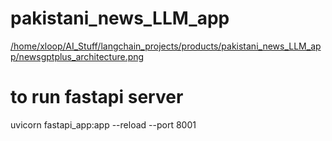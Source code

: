 # pakistani_news_LLM_app

[/home/xloop/AI_Stuff/langchain_projects/products/pakistani_news_LLM_app/newsgptplus_architecture.png](https://github.com/muhammadosamahq/pakistani_news_LLM_app/blob/main/newsgptplus_architecture.png)

# to run fastapi server

uvicorn fastapi_app:app --reload --port 8001
